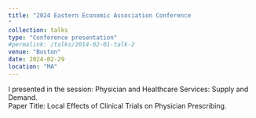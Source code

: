 ```yaml
---
title: "2024 Eastern Economic Association Conference
"
collection: talks
type: "Conference presentation"
#permalink: /talks/2014-02-01-talk-2
venue: "Boston"
date: 2024-02-29
location: "MA"
---
```

 

I presented in the session: Physician and Healthcare Services: Supply and Demand.<br>
Paper Title: Local Effects of Clinical Trials on Physician Prescribing.

